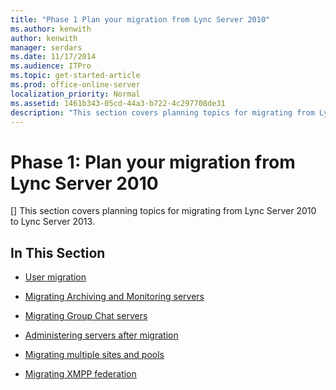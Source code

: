 ```yaml
---
title: "Phase 1 Plan your migration from Lync Server 2010"
ms.author: kenwith
author: kenwith
manager: serdars
ms.date: 11/17/2014
ms.audience: ITPro
ms.topic: get-started-article
ms.prod: office-online-server
localization_priority: Normal
ms.assetid: 1461b343-05cd-44a3-b722-4c297708de31
description: "This section covers planning topics for migrating from Lync Server 2010 to Lync Server 2013."
---
```


# Phase 1: Plan your migration from Lync Server 2010
[]
This section covers planning topics for migrating from Lync Server 2010 to Lync Server 2013. 
  
## In This Section

- [User migration](user-migration.md)
    
- [Migrating Archiving and Monitoring servers](migrating-archiving-and-monitoring-servers.md)
    
- [Migrating Group Chat servers](migrating-group-chat-servers.md)
    
- [Administering servers after migration](administering-servers-after-migration.md)
    
- [Migrating multiple sites and pools](migrating-multiple-sites-and-pools.md)
    
- [Migrating XMPP federation](migrating-xmpp-federation.md)
    

